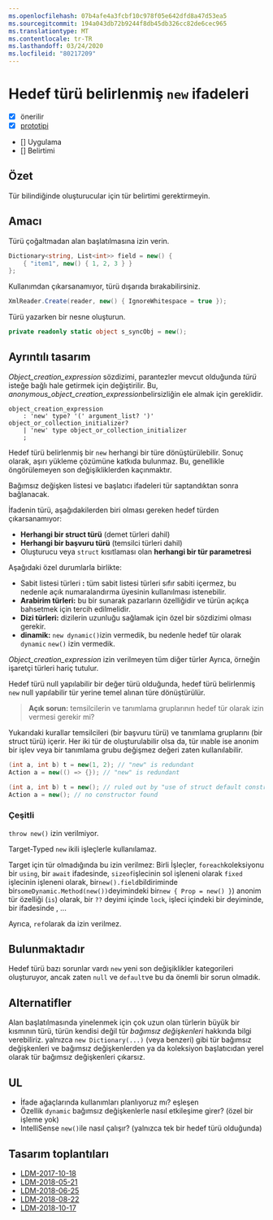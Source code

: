 ```yaml
---
ms.openlocfilehash: 07b4afe4a3fcbf10c978f05e642dfd8a47d53ea5
ms.sourcegitcommit: 194a043db72b9244f8db45db326cc82de6cec965
ms.translationtype: MT
ms.contentlocale: tr-TR
ms.lasthandoff: 03/24/2020
ms.locfileid: "80217209"
---
```


# <a name="target-typed-new-expressions"></a>Hedef türü belirlenmiş `new` ifadeleri

* [x] önerilir
* [x] [prototipi](https://github.com/alrz/roslyn/tree/features/target-typed-new)
* [] Uygulama
* [] Belirtimi

## <a name="summary"></a>Özet
[summary]: #summary

Tür bilindiğinde oluşturucular için tür belirtimi gerektirmeyin. 

## <a name="motivation"></a>Amacı
[motivation]: #motivation

Türü çoğaltmadan alan başlatılmasına izin verin.
```cs
Dictionary<string, List<int>> field = new() {
    { "item1", new() { 1, 2, 3 } }
};
```

Kullanımdan çıkarsanamıyor, türü dışarıda bırakabilirsiniz.
```cs
XmlReader.Create(reader, new() { IgnoreWhitespace = true });
```

Türü yazarken bir nesne oluşturun.
```cs
private readonly static object s_syncObj = new();
```

## <a name="detailed-design"></a>Ayrıntılı tasarım
[design]: #detailed-design

*Object_creation_expression* sözdizimi, parantezler mevcut olduğunda *türü* isteğe bağlı hale getirmek için değiştirilir. Bu, *anonymous_object_creation_expression*belirsizliğin ele almak için gereklidir.
```antlr
object_creation_expression
    : 'new' type? '(' argument_list? ')' object_or_collection_initializer?
    | 'new' type object_or_collection_initializer
    ;
```

Hedef türü belirlenmiş bir `new` herhangi bir türe dönüştürülebilir. Sonuç olarak, aşırı yükleme çözümüne katkıda bulunmaz. Bu, genellikle öngörülemeyen son değişikliklerden kaçınmaktır.

Bağımsız değişken listesi ve başlatıcı ifadeleri tür saptandıktan sonra bağlanacak.

İfadenin türü, aşağıdakilerden biri olması gereken hedef türden çıkarsanamıyor:

- **Herhangi bir struct türü** (demet türleri dahil)
- **Herhangi bir başvuru türü** (temsilci türleri dahil)
- Oluşturucu veya `struct` kısıtlaması olan **herhangi bir tür parametresi**

Aşağıdaki özel durumlarla birlikte:

- Sabit listesi türleri **:** tüm sabit listesi türleri sıfır sabiti içermez, bu nedenle açık numaralandırma üyesinin kullanılması istenebilir.
- **Arabirim türleri:** bu bir sunarak pazarların özelliğidir ve türün açıkça bahsetmek için tercih edilmelidir.
- **Dizi türleri:** dizilerin uzunluğu sağlamak için özel bir sözdizimi olması gerekir.
- **dinamik:** `new dynamic()`izin vermedik, bu nedenle hedef tür olarak `dynamic` `new()` izin vermedik.

*Object_creation_expression* izin verilmeyen tüm diğer türler Ayrıca, örneğin işaretçi türleri hariç tutulur.

Hedef türü null yapılabilir bir değer türü olduğunda, hedef türü belirlenmiş `new` null yapılabilir tür yerine temel alınan türe dönüştürülür.

> **Açık sorun:** temsilcilerin ve tanımlama gruplarının hedef tür olarak izin vermesi gerekir mi?

Yukarıdaki kurallar temsilcileri (bir başvuru türü) ve tanımlama gruplarını (bir struct türü) içerir. Her iki tür de oluşturulabilir olsa da, tür ınable ise anonim bir işlev veya bir tanımlama grubu değişmez değeri zaten kullanılabilir.
```cs
(int a, int b) t = new(1, 2); // "new" is redundant
Action a = new(() => {}); // "new" is redundant

(int a, int b) t = new(); // ruled out by "use of struct default constructor"
Action a = new(); // no constructor found
```

### <a name="miscellaneous"></a>Çeşitli

`throw new()` izin verilmiyor.

Target-Typed `new` ikili işleçlerle kullanılamaz.

Target için tür olmadığında bu izin verilmez: Birli İşleçler, `foreach`koleksiyonu bir `using`, bir `await` ifadesinde, `sizeof`işlecinin sol işleneni olarak `fixed` işlecinin işleneni olarak, bir`new().field`bildiriminde bir`someDynamic.Method(new())`deyimindeki bir`new { Prop = new() }`) anonim tür özelliği (`is`) olarak, bir `??` deyimi içinde `lock`, işleci içindeki bir deyiminde, bir ifadesinde ,  ...

Ayrıca, `ref`olarak da izin verilmez.

## <a name="drawbacks"></a>Bulunmaktadır
[drawbacks]: #drawbacks

Hedef türü bazı sorunlar vardı `new` yeni son değişiklikler kategorileri oluşturuyor, ancak zaten `null` ve `default`ve bu da önemli bir sorun olmadık.

## <a name="alternatives"></a>Alternatifler
[alternatives]: #alternatives

Alan başlatılmasında yinelenmek için çok uzun olan türlerin büyük bir kısmının türü, türün kendisi değil tür *bağımsız değişkenleri* hakkında bilgi verebiliriz. yalnızca `new Dictionary(...)` (veya benzeri) gibi tür bağımsız değişkenleri ve bağımsız değişkenlerden ya da koleksiyon başlatıcıdan yerel olarak tür bağımsız değişkenleri çıkarsız.

## <a name="questions"></a>UL
[questions]: #questions

- İfade ağaçlarında kullanımları planlıyoruz mı? eşleşen
- Özellik `dynamic` bağımsız değişkenlerle nasıl etkileşime girer? (özel bir işleme yok)
- IntelliSense `new()`ile nasıl çalışır? (yalnızca tek bir hedef türü olduğunda)

## <a name="design-meetings"></a>Tasarım toplantıları

- [LDM-2017-10-18](https://github.com/dotnet/csharplang/blob/master/meetings/2017/LDM-2017-10-18.md#100)
- [LDM-2018-05-21](https://github.com/dotnet/csharplang/blob/master/meetings/2018/LDM-2018-05-21.md)
- [LDM-2018-06-25](https://github.com/dotnet/csharplang/blob/master/meetings/2018/LDM-2018-06-25.md)
- [LDM-2018-08-22](https://github.com/dotnet/csharplang/blob/master/meetings/2018/LDM-2018-08-22.md#target-typed-new)
- [LDM-2018-10-17](https://github.com/dotnet/csharplang/blob/master/meetings/2018/LDM-2018-10-17.md)
